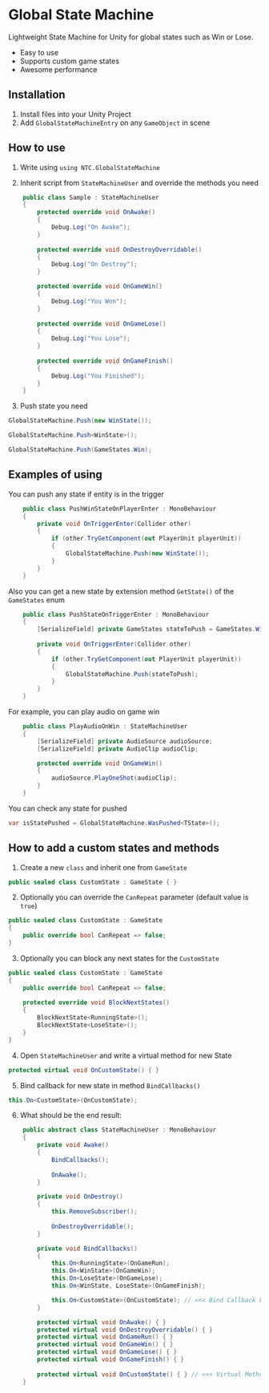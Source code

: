 # Global State Machine

Lightweight State Machine for Unity for global states such as Win or Lose.
* Easy to use
* Supports custom game states
* Awesome performance

## Installation

1. Install files into your Unity Project
2. Add `GlobalStateMachineEntry` on any `GameObject` in scene

## How to use

1. Write using `using NTC.GlobalStateMachine`

2. Inherit script from `StateMachineUser` and override the methods you need

```csharp
    public class Sample : StateMachineUser
    {
        protected override void OnAwake()
        {
            Debug.Log("On Awake");
        }
        
        protected override void OnDestroyOverridable()
        {
            Debug.Log("On Destroy");
        }

        protected override void OnGameWin()
        {
            Debug.Log("You Won");
        }
        
        protected override void OnGameLose()
        {
            Debug.Log("You Lose");
        }
        
        protected override void OnGameFinish()
        {
            Debug.Log("You Finished");
        }
    }
```

3. Push state you need

```csharp
GlobalStateMachine.Push(new WinState());
```
```csharp
GlobalStateMachine.Push<WinState>();
```
```csharp
GlobalStateMachine.Push(GameStates.Win);
```

## Examples of using

You can push any state if entity is in the trigger

```csharp
    public class PushWinStateOnPlayerEnter : MonoBehaviour
    {
        private void OnTriggerEnter(Collider other)
        {
            if (other.TryGetComponent(out PlayerUnit playerUnit))
            {
                GlobalStateMachine.Push(new WinState());
            }
        }
    }
```

Also you can get a new state by extension method `GetState()` of the `GameStates` enum

```csharp
    public class PushStateOnTriggerEnter : MonoBehaviour
    {
        [SerializeField] private GameStates stateToPush = GameStates.Win;
        
        private void OnTriggerEnter(Collider other)
        {
            if (other.TryGetComponent(out PlayerUnit playerUnit))
            {                
                GlobalStateMachine.Push(stateToPush);
            }
        }
    }
```

For example, you can play audio on game win

```csharp
    public class PlayAudioOnWin : StateMachineUser
    {
        [SerializeField] private AudioSource audioSource;
        [SerializeField] private AudioClip audioClip;

        protected override void OnGameWin()
        {
            audioSource.PlayOneShot(audioClip);
        }
    }
```

You can check any state for pushed

```csharp
var isStatePushed = GlobalStateMachine.WasPushed<TState>();
```

## How to add a custom states and methods

1. Create a new `class` and inherit one from `GameState`

```csharp
public sealed class CustomState : GameState { }
```

2. Optionally you can override the `CanRepeat` parameter (default value is `true`)

```csharp
public sealed class CustomState : GameState 
{
    public override bool CanRepeat => false;
}
```

3. Optionally you can block any next states for the `CustomState`

```csharp
public sealed class CustomState : GameState
{
    public override bool CanRepeat => false;
    
    protected override void BlockNextStates()
    {
        BlockNextState<RunningState>();
        BlockNextState<LoseState>();
    }
}
```

4. Open `StateMachineUser` and write a virtual method for new State 

```csharp
protected virtual void OnCustomState() { }
```

5. Bind callback for new state in method `BindCallbacks()`

```csharp
this.On<CustomState>(OnCustomState);
```

6. What should be the end result:

```csharp
    public abstract class StateMachineUser : MonoBehaviour
    {
        private void Awake()
        {
            BindCallbacks();
            
            OnAwake();
        }

        private void OnDestroy()
        {
            this.RemoveSubscriber();
            
            OnDestroyOverridable();
        }

        private void BindCallbacks()
        {
            this.On<RunningState>(OnGameRun);
            this.On<WinState>(OnGameWin);
            this.On<LoseState>(OnGameLose);
            this.On<WinState, LoseState>(OnGameFinish);

            this.On<CustomState>(OnCustomState); // <<< Bind Callback For The New Custom State
        }

        protected virtual void OnAwake() { }
        protected virtual void OnDestroyOverridable() { }
        protected virtual void OnGameRun() { }
        protected virtual void OnGameWin() { }
        protected virtual void OnGameLose() { }
        protected virtual void OnGameFinish() { }
        
        protected virtual void OnCustomState() { } // <<< Virtual Method For The New Custom State
    }
```
